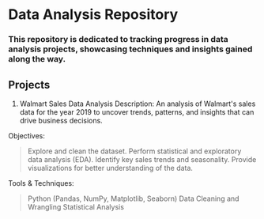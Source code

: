 # Data Analysis Repository
### This repository is dedicated to tracking progress in data analysis projects, showcasing techniques and insights gained along the way.

## Projects
1. Walmart Sales Data Analysis
Description:
An analysis of Walmart's sales data for the year 2019 to uncover trends, patterns, and insights that can drive business decisions.

Objectives:

> Explore and clean the dataset.
> Perform statistical and exploratory data analysis (EDA).
> Identify key sales trends and seasonality.
> Provide visualizations for better understanding of the data.

Tools & Techniques:

> Python (Pandas, NumPy, Matplotlib, Seaborn)
> Data Cleaning and Wrangling
> Statistical Analysis
